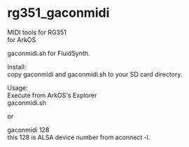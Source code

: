 # rg351_gaconmidi
MIDI tools for RG351  
for ArkOS  

gaconmidi.sh for FluidSynth.  

Install:  
copy gaconmidi and gaconmidi.sh to your SD card directory.  
  
Usage:  
Execute from ArkOS's Explorer  
gaconmidi.sh  

  or  
  
gaconmidi 128  
this 128 is ALSA device number from aconnect -l.  
